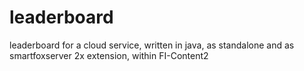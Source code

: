 leaderboard
===========

leaderboard for a cloud service, written in java, as standalone and as smartfoxserver 2x extension, within FI-Content2
